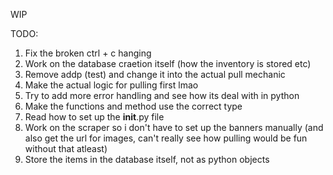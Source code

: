 WIP

TODO:
1. Fix the broken ctrl + c hanging
2. Work on the database craetion itself (how the inventory is stored etc)
3. Remove addp (test) and change it into the actual pull mechanic
4. Make the actual logic for pulling first lmao
5. Try to add more error handling and see how its deal with in python
6. Make the functions and method use the correct type
7. Read how to set up the __init__.py file
8. Work on the scraper so i don't have to set up the banners manually (and also get the url for images, can't really see how pulling would be fun without that atleast)
9. Store the items in the database itself, not as python objects